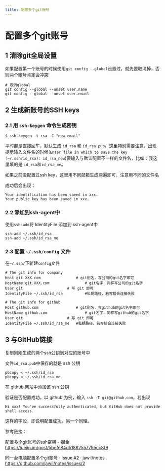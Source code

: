 ```yaml
---
title: 配置多个git账号
---
```




# 配置多个git账号

## 1 清除git全局设置

如果配置第一个账号的时候使用`git config --global`设置过，就先要取消掉，否则两个账号肯定会冲突

```shell
# 取消global
git config --global --unset user.name
git config --global --unset user.email
```



## 2 生成新账号的SSH keys

### 2.1 用 `ssh-keygen` 命令生成密钥

```shell
$ ssh-keygen -t rsa -C "new email"
```

平时都是直接回车，默认生成 `id_rsa` 和 `id_rsa.pub`。这里特别需要注意，出现提示输入文件名的时候(`Enter file in which to save the key (~/.ssh/id_rsa): id_rsa_new`)要输入与默认配置不一样的文件名，比如：我这里填的是 `id_rsa`和`id_rsa_me`。

如果之前没配置过ssh key，这里用不同邮箱生成两遍即可，注意用不同的文件名

成功后会出现：

```shell
Your identification has been saved in xxx.
Your public key has been saved in xxx.
```

### 2.2 添加到ssh-agent中

使用`ssh-add`将 IdentityFile 添加到 ssh-agent中

```shell
ssh-add ~/.ssh/id_rsa
ssh-add ~/.ssh/id_rsa_me
```

### 2.3 配置 `~/.ssh/config` 文件

在`~/.ssh/`下新建`config`文件

```shell
# The git info for company
Host git.XXX.com				# git别名，写公司的git名字即可
HostName git.XXX.com				# git名字，同样写公司的git名字
User git					# 写 git 即可
IdentityFile ~/.ssh/id_rsa	        #私钥路径，若写错会连接失败

# The git info for github			
Host github.com					# git别名，写github的git名字即可
HostName github.com			        # git名字，同样写github的git名字
User git					# 写 git 即可
IdentityFile ~/.ssh/id_rsa_me	#私钥路径，若写错会连接失败
```



## 3 与GitHub链接

复制刚刚生成的两个ssh公钥到对应的账号中

文件`id_rsa.pub`中保存的就是 ssh 公钥

```shell
pbcopy < ~/.ssh/id_rsa
pbcopy < ~/.ssh/id_rsa_me
```

在 github 网站中添加该 ssh 公钥



验证是否配置成功，以 github 为例，输入 `ssh -T git@github.com`，若出现

```
Hi xxx! You've successfully authenticated, but GitHub does not provide shell access.
```

这样的字段，即说明配置成功。另一个同理。



参考链接：

配置多个git账号的ssh密钥 - 掘金
https://juejin.im/post/5befe84d51882557795cc8f9



同一台电脑配置多个git账号 · Issue #2 · jawil/notes
https://github.com/jawil/notes/issues/2